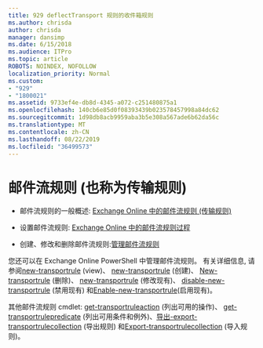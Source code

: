 ```yaml
---
title: 929 deflectTransport 规则的收件箱规则
ms.author: chrisda
author: chrisda
manager: dansimp
ms.date: 6/15/2018
ms.audience: ITPro
ms.topic: article
ROBOTS: NOINDEX, NOFOLLOW
localization_priority: Normal
ms.custom:
- "929"
- "1800021"
ms.assetid: 9733ef4e-db8d-4345-a072-c251480875a1
ms.openlocfilehash: 140cb6e85d0f08393439b023578457998a84dc62
ms.sourcegitcommit: 1d98db8acb9959aba3b5e308a567ade6b62da56c
ms.translationtype: MT
ms.contentlocale: zh-CN
ms.lasthandoff: 08/22/2019
ms.locfileid: "36499573"
---
```

# <a name="mail-flow-rules-also-known-as-transport-rules"></a>邮件流规则 (也称为传输规则)

- 邮件流规则的一般概述: [Exchange Online 中的邮件流规则 (传输规则)](https://technet.microsoft.com/library/jj919238.aspx)

- 设置邮件流规则: [Exchange Online 中的邮件流规则过程](https://technet.microsoft.com/library/dn600436.aspx)

- 创建、修改和删除邮件流规则:[管理邮件流规则](https://technet.microsoft.com/library/jj657505.aspx)

您还可以在 Exchange Online PowerShell 中管理邮件流规则。 有关详细信息, 请参阅[new-transportrule](https://docs.microsoft.com/powershell/module/exchange/policy-and-compliance/get-transportrule) (view)、 [new-transportrule](https://docs.microsoft.com/powershell/module/exchange/policy-and-compliance/new-transportrule) (创建)、 [New-transportrule](https://docs.microsoft.com/powershell/module/exchange/policy-and-compliance/remove-transportrule) (删除)、 [new-transportrule](https://docs.microsoft.com/powershell/module/exchange/policy-and-compliance/set-transportrule) (修改现有)、 [disable-new-transportrule](https://docs.microsoft.com/powershell/module/exchange/policy-and-compliance/disable-transportrule) (禁用现有) 和[Enable-new-transportrule](https://docs.microsoft.com/powershell/module/exchange/policy-and-compliance/enable-transportrule)(启用现有)。

其他邮件流规则 cmdlet: [get-transportruleaction](https://docs.microsoft.com/powershell/module/exchange/policy-and-compliance/get-transportruleaction) (列出可用的操作)、 [get-transportrulepredicate](https://docs.microsoft.com/powershell/module/exchange/policy-and-compliance/get-transportrulepredicate) (列出可用条件和例外)、[导出-export-transportrulecollection](https://docs.microsoft.com/powershell/module/exchange/policy-and-compliance/export-transportrulecollection) (导出规则) 和[Export-transportrulecollection](https://docs.microsoft.com/powershell/module/exchange/policy-and-compliance/import-transportrulecollection) (导入规则)。

